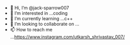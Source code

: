 - 👋 Hi, I’m @jack-sparrow007
- 👀 I’m interested in ...coding
- 🌱 I’m currently learning ...c++
- 💞️ I’m looking to collaborate on ...
- 📫 How to reach me ...https://www.instagram.com/utkarsh_shrivastav_007/

<!---
jack-sparrow007/jack-sparrow007 is a ✨ special ✨ repository because its `README.md` (this file) appears on your GitHub profile.
You can click the Preview link to take a look at your changes.
--->
